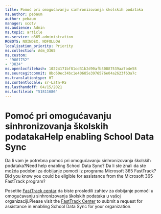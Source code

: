 ```yaml
---
title: Pomoć pri omogućavanju sinhronizovanja školskih podataka
ms.author: pebaum
author: pebaum
manager: scotv
ms.audience: Admin
ms.topic: article
ms.service: o365-administration
ROBOTS: NOINDEX, NOFOLLOW
localization_priority: Priority
ms.collection: Adm_O365
ms.custom:
- "9001732"
- "3834"
ms.openlocfilehash: 10224171bf81cd31b2d90afb30887539aa7b4e58
ms.sourcegitcommit: 8bc60ec34bc1e40685e3976576e04a2623f63a7c
ms.translationtype: HT
ms.contentlocale: sr-Latn-RS
ms.lasthandoff: 04/15/2021
ms.locfileid: "51811686"
---
```

# <a name="help-enabling-school-data-sync"></a><span data-ttu-id="a3cc2-102">Pomoć pri omogućavanju sinhronizovanja školskih podataka</span><span class="sxs-lookup"><span data-stu-id="a3cc2-102">Help enabling School Data Sync</span></span>

<span data-ttu-id="a3cc2-103">Da li vam je potrebna pomoć pri omogućavanju sinhronizovanja školskih podataka?</span><span class="sxs-lookup"><span data-stu-id="a3cc2-103">Need help enabling School Data Sync?</span></span> <span data-ttu-id="a3cc2-104">Da li ste znali da ste možda podobni za dobijanje pomoći iz programa Microsoft 365 FastTrack?</span><span class="sxs-lookup"><span data-stu-id="a3cc2-104">Did you know you could be eligible for assistance from the Microsoft 365 FastTrack program?</span></span>

<span data-ttu-id="a3cc2-105">Posetite [FastTrack centar](https://www.microsoft.com/fasttrack) da biste prosledili zahtev za dobijanje pomoći u omogućavanju sinhronizovanja školskih podataka u vašoj organizaciji.</span><span class="sxs-lookup"><span data-stu-id="a3cc2-105">Please visit the [FastTrack Center](https://www.microsoft.com/fasttrack) to submit a request for assistance in enabling School Data Sync for your organization.</span></span>
